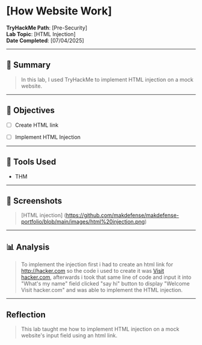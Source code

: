 # [How Website Work]

**TryHackMe Path**: [Pre-Security]  
**Lab Topic**: [HTML Injection]  
**Date Completed**: [07/04/2025]

---

## 🧠 Summary

> In this lab, I used TryHackMe to implement HTML injection on a mock website.
---

## 🎯 Objectives
- [ ] Create HTML link
- [ ] Implement HTML Injection
      

---

## 🧰 Tools Used
- THM 

---

## 📸 Screenshots

> [HTML injection] (https://github.com/makdefense/makdefense-portfolio/blob/main/images/html%20injection.png)

---

## 📊 Analysis

> To implement the injection first i had to create an html link for http://hacker.com so the code i used to create it was <a href="http://hacker.com">Visit hacker.com</a>,
afterwards i took that same line of code and input it into "What's my name" field clicked "say hi" button to display "Welcome Visit hacker.com" and was able to implement the HTML
injection.

---

## Reflection

> This lab taught me how to implement HTML injection on a mock website's input field using an html link.

